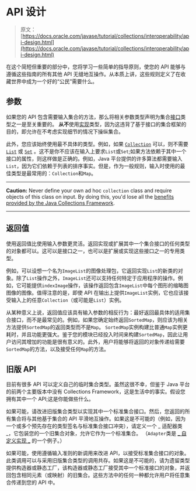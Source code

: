 # API 设计

> 原文： [https://docs.oracle.com/javase/tutorial/collections/interoperability/api-design.html](https://docs.oracle.com/javase/tutorial/collections/interoperability/api-design.html)

在这个简短但重要的部分中，您将学习一些简单的指导原则，使您的 API 能够与遵循这些指南的所有其他 API 无缝地互操作。从本质上讲，这些规则定义了在收藏世界中成为一个好的“公民”需要什么。

## 参数

如果您的 API 包含需要输入集合的方法，那么将相关参数类型声明为集合[接口](../interfaces/index.html)类型之一是至关重要的。 **从不**使用[实现](../implementations/index.html)类型，因为这违背了基于接口的集合框架的目的，即允许在不考虑实现细节的情况下操纵集合。

此外，您应该始终使用最不具体的类型。例如，如果 [`Collection`](../interfaces/collection.html) 可以，则不需要 [`List`](../interfaces/list.html) 或 [`Set`](../interfaces/set.html) 。这不是你不应该在输入上要求`List`或`Set`;如果方法依赖于其中一个接口的属性，则这样做是正确的。例如，Java 平台提供的许多算法都需要输入`List`，因为它们依赖于列表的排序事实。但是，作为一般规则，输入时使用的最佳类型是最常用的：`Collection`和`Map`。

* * *

**Caution:** Never define your own ad hoc `collection` class and require objects of this class on input. By doing this, you'd lose all the [benefits provided by the Java Collections Framework](../intro/index.html).

* * *

## 返回值

使用返回值比使用输入参数更灵活。返回实现或扩展其中一个集合接口的任何类型的对象都可以。这可以是接口之一，也可以是扩展或实现这些接口之一的专用类型。

例如，可以设想一个名为`ImageList`的图像处理包，它返回实现`List`的新类的对象。除了`List`操作之外，`ImageList`还可以支持任何特定于应用程序的操作。例如，它可能提供`indexImage`操作，该操作返回包含`ImageList`中每个图形的缩略图图像的图像。值得注意的是，即使 API 在输出上提供`ImageList`实例，它也应该接受输入上的任意`Collection`（或可能是`List`）实例。

从某种意义上说，返回值应该具有输入参数的相反行为：最好返回最具体的适用集合接口，而不是最常见的。例如，如果您确定始终返回`SortedMap`，则应该为相关方法提供`SortedMap`的返回类型而不是`Map`。 `SortedMap`实例构建比普通`Map`实例更耗时，并且功能更强大。鉴于您的模块已经投入时间来构建`SortedMap`，因此让用户访问其增加的功能是很有意义的。此外，用户将能够将返回的对象传递给需要`SortedMap`的方法，以及接受任何`Map`的方法。

## 旧版 API

目前有很多 API 可以定义自己的临时集合类型。虽然这很不幸，但鉴于 Java 平台的前两个主要版本中没有 Collections Framework，这是生活中的事实。假设您拥有其中一个 API;这是你能做些什么。

如果可能，请改进旧版集合类型以实现其中一个标准集合接口。然后，您返回的所有集合将与其他基于集合的 API 平滑地互操作。如果这是不可能的（例如，因为一个或多个预先存在的类型签名与标准集合接口冲突），请定义一个 _ 适配器类 _，它包装您的一个旧集合对象，允许它作为一个标准集合。 （`Adapter`类是 [_ 自定义实现 _](../custom-implementations/index.html) 的一个例子。）

如果可能，使用遵循输入准则的新调用来改进 API，以接受标准集合接口的对象。此类调用可以与采用旧版集合类型的调用共存。如果这是不可能的，请为遗留类型提供构造器或静态工厂，该构造器或静态工厂接受其中一个标准接口的对象，并返回包含相同元素（或映射）的旧集合。这些方法中的任何一种都允许用户将任意集合传递到您的 API 中。